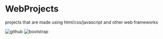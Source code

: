 # WebProjects
projects that are made using html/css/javascript and other web frameworks

![github](https://img.shields.io/badge/GitHub-000000?style=for-the-badge&logo=GitHub&logoColor=white)
![bootstrap](https://img.shields.io/badge/bootstrap-000000?style=for-the-badge&logo=bootstrap&logoColor=white)
